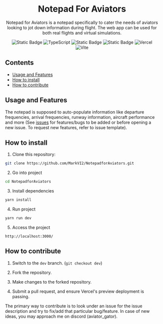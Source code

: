 <div align="center">
  <h1>Notepad For Aviators</h1>
<p> Notepad for Aviators is a notepad specifically to cater the needs of aviators
looking to jot down information during flight. The web app can be used for both
real flights and virtual simulations. </p>

<p>
    <img alt="Static Badge" src="https://img.shields.io/badge/next.js-000000?style=for-the-badge&logo=nextdotjs">
    <img src="https://img.shields.io/badge/typescript-%23007ACC.svg?style=for-the-badge&logo=typescript&logoColor=white" alt="TypeScript">
    <img alt="Static Badge" src="https://img.shields.io/badge/python-3670A0?style=for-the-badge&logo=python&logoColor=ffdd54">
    <img alt="Static Badge" src="https://img.shields.io/badge/mongodb-47A248?style=for-the-badge&logo=mongodb&logoColor=FFFFFF">
    <img src="https://img.shields.io/badge/vercel-%23000000.svg?style=for-the-badge&logo=vercel&logoColor=white" alt="Vercel">
    <img src="https://img.shields.io/badge/vite-%23646CFF.svg?style=for-the-badge&logo=vite&logoColor=white" alt="Vite">
</p>
</div>

## Contents

- [Usage and Features](#usage-and-features)
- [How to install](#how-to-install)
- [How to contribute](#how-to-contribute)

## Usage and Features

The notepad is supposed to auto-populate information like departure frequencies,
arrival frequencies, runway information, aircraft performance and more (See
[issues](https://github.com/MarkVI2/NotepadforAviators/issues) for features/bugs
to be added or before opening a new issue. To request new features, refer to
issue template).

## How to install

1. Clone this repository:

```bash
git clone https://github.com/MarkVI2/NotepadforAviators.git
```

2. Go into project

```bash
cd NotepadforAviators
```

3. Install dependencies

```bash
yarn install
```

4. Run project

```bash
yarn run dev
```

5. Access the project

```plaintext
http://localhost:3000/
```

## How to contribute

1. Switch to the `dev` branch. (`git checkout dev`)

2. Fork the repository.

3. Make changes to the forked repository.

4. Submit a pull request, and ensure Vercel's preview deployment is passing.

The primary way to contribute is to look under an issue for the issue
description and try to fix/add that particular bug/feature. In case of new
ideas, you may approach me on discord (aviator_gator).
